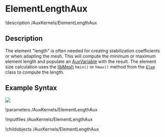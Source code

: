 
# ElementLengthAux
!description /AuxKernels/ElementLengthAux

## Description
The element "length" is often needed for creating stabilization coefficients or when adapting the mesh. This will compute the minimum or maximum element length and populate an [AuxVariable](/AuxVariables/Overview.md)
with the result. The element size calculation uses the [libMesh](http://libmesh.github.io/) `hmin()` or `hmax()` method
from the [`Elem`](https://libmesh.github.io/doxygen/classlibMesh_1_1Elem.html) class to compute the length.

## Example Syntax
![](test/tests/auxkernels/element_length/element_length.i::AuxKernels)

!parameters /AuxKernels/ElementLengthAux

!inputfiles /AuxKernels/ElementLengthAux

!childobjects /AuxKernels/ElementLengthAux
